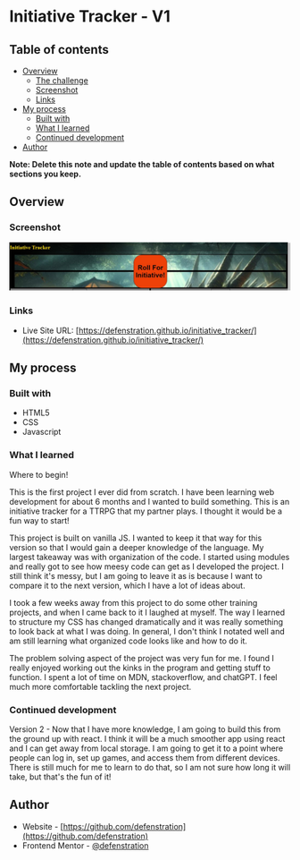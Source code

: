 # Initiative Tracker - V1


## Table of contents

- [Overview](#overview)
  - [The challenge](#the-challenge)
  - [Screenshot](#screenshot)
  - [Links](#links)
- [My process](#my-process)
  - [Built with](#built-with)
  - [What I learned](#what-i-learned)
  - [Continued development](#continued-development)
- [Author](#author)

**Note: Delete this note and update the table of contents based on what sections you keep.**

## Overview

### Screenshot

![](./assets/Screenshot%202024-08-16%20080952.jpg)

### Links

- Live Site URL: [https://defenstration.github.io/initiative_tracker/](https://defenstration.github.io/initiative_tracker/)

## My process

### Built with

- HTML5
- CSS
- Javascript

### What I learned

Where to begin!

This is the first project I ever did from scratch. I have been learning web development for about 6 months and I wanted to build something. This is an initiative tracker for a TTRPG that my partner plays. I thought it would be a fun way to start!

This project is built on vanilla JS. I wanted to keep it that way for this version so that I would gain a deeper knowledge of the language. My largest takeaway was with organization of the code. I started using modules and really got to see how meesy code can get as I developed the project. I still think it's messy, but I am going to leave it as is because I want to compare it to the next version, which I have a lot of ideas about.

I took a few weeks away from this project to do some other training projects, and when I came back to it I laughed at myself. The way I learned to structure my CSS has changed dramatically and it was really something to look back at what I was doing. In general, I don't think I notated well and am still learning what organized code looks like and how to do it. 

The problem solving aspect of the project was very fun for me. I found I really enjoyed working out the kinks in the program and getting stuff to function. I spent a lot of time on MDN, stackoverflow, and chatGPT. I feel much more comfortable tackling the next project.

### Continued development

Version 2 - Now that I have more knowledge, I am going to build this from the ground up with react. I think it will be a much smoother app using react and I can get away from local storage. I am going to get it to a point where people can log in, set up games, and access them from different devices. There is still much for me to learn to do that, so I am not sure how long it will take, but that's the fun of it!



## Author

- Website - [https://github.com/defenstration](https://github.com/defenstration)
- Frontend Mentor - [@defenstration](https://www.frontendmentor.io/profile/defenstration)